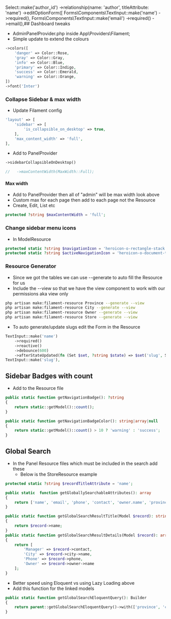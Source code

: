 Select::make('author_id')
    ->relationship(name: 'author', titleAttribute: 'name')
    ->editOptionForm([
        Forms\Components\TextInput::make('name')
            ->required(),
        Forms\Components\TextInput::make('email')
            ->required()
            ->email(),## Dashboard tweaks

- AdminPanelProvider.php inside App\Providers\Filament;
- Simple update to extend the colours

````php
->colors([
    'danger' => Color::Rose,
    'gray' => Color::Gray,
    'info' => Color::Blue,
    'primary' => Color::Indigo,
    'success' => Color::Emerald,
    'warning' => Color::Orange,
])
->font('Inter')     
````

### Collapse Sidebar & max width

- Update Filament config

````php
'layout' => [
    'sidebar' => [
        'is_collapsible_on_desktop' => true,
    ],
    'max_content_width' => 'full',
],
````

- Add to PanelProvider

````php
->sidebarCollapsibleOnDesktop()

//   ->maxContentWidth(MaxWidth::Full);
````

#### Max width

- Add to PanelProvider then all of "admin" will be max width look above
- Custom max for each page then add to each page not the Resource
- Create, Edit, List etc

````php
protected ?string $maxContentWidth = 'full';
````

### Change sidebar menu icons

- In ModelResource

````php
protected static ?string $navigationIcon = 'heroicon-o-rectangle-stack';
protected static ?string $activeNavigationIcon = 'heroicon-o-document-text';
````

### Resource Generator

- Since we got the tables we can use --generate to auto fill the Resource for us
- Include the --view so that we have the view component to work with our permissions aka view only

````bash
php artisan make:filament-resource Province --generate --view
php artisan make:filament-resource City --generate --view
php artisan make:filament-resource Owner --generate --view
php artisan make:filament-resource Store --generate --view
````

- To auto generate/update slugs edit the Form in the Resource

````php
TextInput::make('name')
    ->required()
    ->reactive()
    ->debounce(600)
    ->afterStateUpdated(fn (Set $set, ?string $state) => $set('slug', Str::slug($state))),
TextInput::make('slug'),
````

## Sidebar Badges with count

- Add to the Resource file

````php
public static function getNavigationBadge(): ?string
{
    return static::getModel()::count();
}

public static function getNavigationBadgeColor(): string|array|null
{
    return static::getModel()::count() > 10 ? 'warning' : 'success';
}
````

## Global Search

- In the Panel Resource files which must be included in the search add these
  - Below is the StoreResource example

````php
protected static ?string $recordTitleAttribute = 'name';

public static  function getGloballySearchableAttributes(): array
{
    return ['name', 'email', 'phone', 'contact', 'owner.name', 'province.name', 'city.name'];
}

public static function getGlobalSearchResultTitle(Model $record): string
{
    return $record->name;
}
public static function getGlobalSearchResultDetails(Model $record): array
{
    return [
        'Manager' => $record->contact,
        'City' => $record->city->name,
        'Phone' => $record->phone,
        'Owner' => $record->owner->name
    ];
}
````

- Better speed using Eloquent vs using Lazy Loading above
- Add this function for the linked models

````php
public static function getGlobalSearchEloquentQuery(): Builder
{
    return parent::getGlobalSearchEloquentQuery()->with(['province', 'city', 'owner']);
}
````
